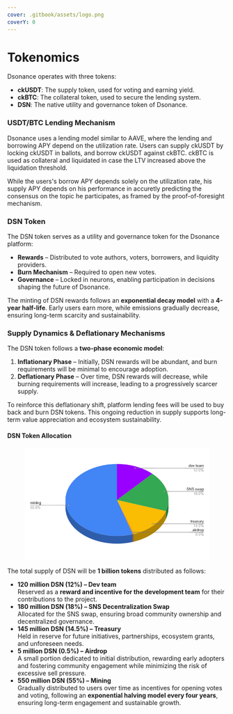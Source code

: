 ```yaml
---
cover: .gitbook/assets/logo.png
coverY: 0
---
```



# Tokenomics

Dsonance operates with three tokens:

* **ckUSDT**: The supply token, used for voting and earning yield.
* **ckBTC**: The collateral token, used to secure the lending system.
* **DSN**: The native utility and governance token of Dsonance.

### **USDT/BTC Lending Mechanism**

Dsonance uses a lending model similar to AAVE, where the lending and borrowing APY depend on the utilization rate. Users can supply ckUSDT by locking ckUSDT in ballots, and borrow ckUSDT against ckBTC. ckBTC is used as collateral and liquidated in case the LTV increased above the liquidation threshold.

While the users's borrow APY depends solely on the utilization rate, his supply APY depends on his performance in accuretly predicting the consensus on the topic he participates, as framed by the proof-of-foresight mechanism.

### **DSN Token**

The DSN token serves as a utility and governance token for the Dsonance platform:

* **Rewards** – Distributed to vote authors, voters, borrowers, and liquidity providers.
* **Burn Mechanism** – Required to open new votes.
* **Governance** – Locked in neurons, enabling participation in decisions shaping the future of Dsonance.


The minting of DSN rewards follows an **exponential decay model** with a **4-year half-life**. Early users earn more, while emissions gradually decrease, ensuring long-term scarcity and sustainability.


### **Supply Dynamics & Deflationary Mechanisms**

The DSN token follows a **two-phase economic model**:

1. **Inflationary Phase** – Initially, DSN rewards will be abundant, and burn requirements will be minimal to encourage adoption.
2. **Deflationary Phase** – Over time, DSN rewards will decrease, while burning requirements will increase, leading to a progressively scarcer supply.

To reinforce this deflationary shift, platform lending fees will be used to buy back and burn DSN tokens. This ongoing reduction in supply supports long-term value appreciation and ecosystem sustainability.

#### **DSN Token Allocation**

<figure><img src=".gitbook/assets/image.png" alt=""><figcaption></figcaption></figure>

The total supply of DSN will be **1 billion tokens** distributed as follows:

* **120 million DSN (12%) – Dev team**\
  Reserved as a **reward and incentive for the development team** for their contributions to the project.
* **180 million DSN (18%) – SNS Decentralization Swap**\
  Allocated for the SNS swap, ensuring broad community ownership and decentralized governance.
* **145 million DSN (14.5%) – Treasury**\
  Held in reserve for future initiatives, partnerships, ecosystem grants, and unforeseen needs.
* **5 million DSN (0.5%) – Airdrop**\
  A small portion dedicated to initial distribution, rewarding early adopters and fostering community engagement while minimizing the risk of excessive sell pressure.
* **550 million DSN (55%) – Mining**\
  Gradually distributed to users over time as incentives for opening votes and voting, following an **exponential halving model every four years**, ensuring long-term engagement and sustainable growth.

